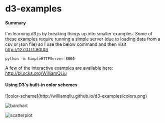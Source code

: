 d3-examples
===========

<h4>Summary</h4>

I'm learning d3.js by breaking things up into smaller examples.  Some of these examples require running a simple server (due to loading data from a csv or json file) so I use the below command and then visit http://127.0.0.1:8000/ 

    python -m SimpleHTTPServer 8000

A few of the interactive examples are available here: http://bl.ocks.org/WilliamQLiu

<h4>Using D3's built-in color schemes</h4>
![color-scheme](http://williamqliu.github.io/d3-examples/colors.png)

![barchart](http://williamqliu.github.io/d3-examples/barchart.png)

![scatterplot](http://williamqliu.github.io/d3-examples/scatterplot.png)
